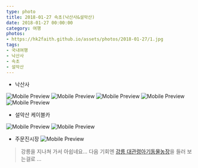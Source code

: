 ```yaml
---
type: photo
title: 2018-01-27 속초(낙산사&설악산)
date: 2018-01-27 00:00:00
category: 여행
photos:
- https://hk2faith.github.io/assets/photos/2018-01-27/1.jpg
tags:
- 국내여행
- 낙산사
- 속초
- 설악산
---
```


<!-- more -->

* 낙산사

![Mobile Preview](https://hk2faith.github.io/assets/photos/2018-01-27/1.jpg)
![Mobile Preview](https://hk2faith.github.io/assets/photos/2018-01-27/2.jpg)
![Mobile Preview](https://hk2faith.github.io/assets/photos/2018-01-27/3.jpg)
![Mobile Preview](https://hk2faith.github.io/assets/photos/2018-01-27/4.jpg)
![Mobile Preview](https://hk2faith.github.io/assets/photos/2018-01-27/4.jpg)

* 설악산 케이블카

![Mobile Preview](https://hk2faith.github.io/assets/photos/2018-01-27/20.jpg)
![Mobile Preview](https://hk2faith.github.io/assets/photos/2018-01-27/21.jpg)

* 주문진시장
![Mobile Preview](https://hk2faith.github.io/assets/photos/2018-01-27/10.jpg)

> 강릉을 지나쳐 가서 아쉽네요... 다음 기회엔 [강릉 대관령아기동물농장](http://xn--zb0bow27elwbc5a70pjyf5lxz2e.kr/)을 들러 보는걸로 ...
